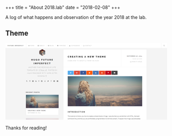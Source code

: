 +++
title = "About 2018.lab"
date = "2018-02-08"
+++

A log of what happens and observation of the year 2018 at the lab.

## Theme

![Hugo Future Imperfect Screenshot](https://raw.githubusercontent.com/jpescador/hugo-future-imperfect/master/images/screenshot.png)

Thanks for reading!
